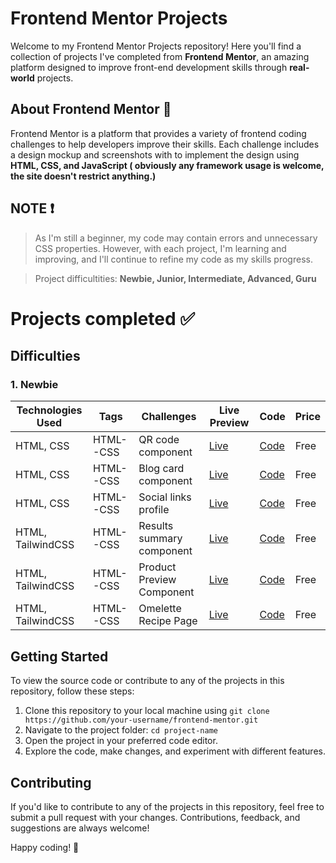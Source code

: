 # Frontend Mentor Projects

Welcome to my Frontend Mentor Projects repository! Here you'll find a collection of projects I've completed from **Frontend Mentor**, an amazing platform designed to improve front-end development skills through **real-world** projects.

## About Frontend Mentor 🎨
Frontend Mentor is a platform that provides a variety of frontend coding challenges to help developers improve their skills. Each challenge includes a design mockup and screenshots with to implement the design using **HTML, CSS, and JavaScript ( obviously any framework usage is welcome, the site doesn't restrict anything.)**

## NOTE ❗
> As I'm still a beginner, my code may contain errors and unnecessary CSS properties. However, with each project, I'm learning and improving, and I'll continue to refine my code as my skills progress.

> Project difficultities: **Newbie, Junior, Intermediate, Advanced, Guru**

# Projects completed ✅ 

## Difficulties

### 1. Newbie

| Technologies Used | Tags  | Challenges | Live Preview | Code | Price |
| --- | --- | --- | --- | --- | --- |
| HTML, CSS | HTML--CSS | QR code component | [Live](https://qr-code-seven-pied.vercel.app/) | [Code](./Qr-code) | Free |
| HTML, CSS | HTML--CSS | Blog card component | [Live](https://blog-card-inky.vercel.app/) | [Code](./Blog-card) | Free |
| HTML, CSS | HTML--CSS | Social links profile | [Live](https://social-links-profile-two-azure.vercel.app/) | [Code](./Social-links-profile) | Free |
| HTML, TailwindCSS | HTML--CSS | Results summary component | [Live](https://results-summary-sand.vercel.app/) | [Code](./Results-summary) | Free |
| HTML, TailwindCSS | HTML--CSS | Product Preview Component | [Live](https://product-preview-card-component-xi-black.vercel.app/) | [Code](./product-preview-card-component) | Free |
| HTML, TailwindCSS | HTML--CSS | Omelette Recipe Page | [Live](https://recipe-page-dun-xi.vercel.app/) | [Code](./Recipe-page) | Free |


## Getting Started 
To view the source code or contribute to any of the projects in this repository, follow these steps:

1. Clone this repository to your local machine using `git clone https://github.com/your-username/frontend-mentor.git`
2. Navigate to the project folder: `cd project-name`
3. Open the project in your preferred code editor.
4. Explore the code, make changes, and experiment with different features.

## Contributing 
If you'd like to contribute to any of the projects in this repository, feel free to submit a pull request with your changes. Contributions, feedback, and suggestions are always welcome!


Happy coding! 🚀
